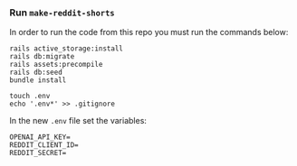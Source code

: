 ### Run `make-reddit-shorts`
In order to run the code from this repo you must run the commands below:
```
rails active_storage:install
rails db:migrate
rails assets:precompile
rails db:seed
bundle install
```
```
touch .env
echo '.env*' >> .gitignore
```
In the new `.env` file set the variables:
```
OPENAI_API_KEY=
REDDIT_CLIENT_ID=
REDDIT_SECRET=
```
